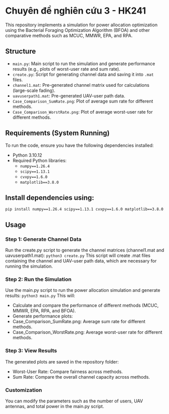 # **Chuyên đề nghiên cứu 3 - HK241**  

This repository implements a simulation for power allocation optimization using the Bacterial Foraging Optimization Algorithm (BFOA) and other comparative methods such as MCUC, MMWR, EPA, and RPA.

## **Structure**
- `main.py`: Main script to run the simulation and generate performance results (e.g., plots of worst-user rate and sum rate).
- `create.py`: Script for generating channel data and saving it into `.mat` files.
- `channel1.mat`: Pre-generated channel matrix used for calculations (large-scale fading).
- `uavuserpath1.mat`: Pre-generated UAV-user path data.
- `Case_Comparison_SumRate.png`: Plot of average sum rate for different methods.
- `Case_Comparison_WorstRate.png`: Plot of average worst-user rate for different methods.

## **Requirements (System Running)**
To run the code, ensure you have the following dependencies installed:
- Python 3.10.12
- Required Python libraries:
  - `numpy==1.26.4`
  - `scipy==1.13.1`
  - `cvxpy==1.6.0`
  - `matplotlib==3.8.0`

## Install dependencies using:
`pip install numpy==1.26.4 scipy==1.13.1 cvxpy==1.6.0 matplotlib==3.8.0`

## Usage
### Step 1: Generate Channel Data
Run the create.py script to generate the channel matrices (channel1.mat and uavuserpath1.mat):
`python3 create.py`
This script will create .mat files containing the channel and UAV-user path data, which are necessary for running the simulation.

### Step 2: Run the Simulation
Use the main.py script to run the power allocation simulation and generate results:
`python3 main.py`
This will:
  - Calculate and compare the performance of different methods (MCUC, MMWR, EPA, RPA, and BFOA).
  - Generate performance plots:
  - Case_Comparison_SumRate.png: Average sum rate for different methods.
  - Case_Comparison_WorstRate.png: Average worst-user rate for different methods.

### Step 3: View Results
The generated plots are saved in the repository folder:
  - Worst-User Rate: Compare fairness across methods.
  - Sum Rate: Compare the overall channel capacity across methods.

### Customization
You can modify the parameters such as the number of users, UAV antennas, and total power in the main.py script.
